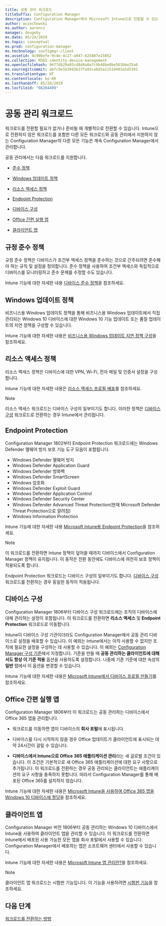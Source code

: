```yaml
---
title: 공동 관리 워크로드
titleSuffix: Configuration Manager
description: Configuration Manager에서 Microsoft Intune으로 전환할 수 있는 워크로드에 대해 알아봅니다.
author: aczechowski
ms.author: aaroncz
manager: dougeby
ms.date: 05/24/2019
ms.topic: conceptual
ms.prod: configuration-manager
ms.technology: configmgr-client
ms.assetid: 4c90befe-9c4e-4c27-a947-625887e15052
ms.collection: M365-identity-device-management
ms.openlocfilehash: 9477db29a93cd8d4a8a7c9b48be8be563bbe25a6
ms.sourcegitcommit: abfc9e1b3945637fa93ca8d3a11519493a5d5391
ms.translationtype: HT
ms.contentlocale: ko-KR
ms.lasthandoff: 05/28/2019
ms.locfileid: "66264499"
---
```

# <a name="co-management-workloads"></a>공동 관리 워크로드

워크로드를 전환할 필요가 없거나 준비될 때 개별적으로 전환할 수 있습니다. Intune으로 전환하지 않은 워크로드를 포함한 다른 모든 워크로드와 공동 관리에서 지원하지 않는 Configuration Manager의 다른 모든 기능은 계속 Configuration Manager에서 관리합니다.

공동 관리에서는 다음 워크로드를 지원합니다.

- [준수 정책](#compliance-policies)  

- [Windows 업데이트 정책](#windows-update-policies)  

- [리소스 액세스 정책](#resource-access-policies)  

- [Endpoint Protection](#endpoint-protection)  

- [디바이스 구성](#device-configuration)  

- [Office 간편 실행 앱](#office-click-to-run-apps)  

- [클라이언트 앱](#client-apps)  


## <a name="compliance-policies"></a>규정 준수 정책

규정 준수 정책은 디바이스가 조건부 액세스 정책을 준수하는 것으로 간주되려면 준수해야 하는 규칙 및 설정을 정의합니다. 준수 정책을 사용하여 조건부 액세스와 독립적으로 디바이스를 모니터링하고 준수 문제를 수정할 수도 있습니다.

Intune 기능에 대한 자세한 내용 [디바이스 준수 정책](https://docs.microsoft.com/intune/device-compliance-get-started)을 참조하세요.  


## <a name="windows-update-policies"></a>Windows 업데이트 정책

비즈니스용 Windows 업데이트 정책을 통해 비즈니스용 Windows 업데이트에서 직접 관리되는 Windows 10 디바이스에 대한 Windows 10 기능 업데이트 또는 품질 업데이트의 지연 정책을 구성할 수 있습니다.

Intune 기능에 대한 자세한 내용은 [비즈니스용 Windows 업데이트 지연 정책 구성](https://docs.microsoft.com/intune/windows-update-for-business-configure)을 참조하세요.  


## <a name="resource-access-policies"></a>리소스 액세스 정책

리소스 액세스 정책은 디바이스에 대한 VPN, Wi-Fi, 전자 메일 및 인증서 설정을 구성합니다.

Intune 기능에 대한 자세한 내용은 [리소스 액세스 프로필 배포](https://docs.microsoft.com/intune/device-profiles)를 참조하세요.

> [!Note]  
> 리소스 액세스 워크로드는 디바이스 구성의 일부이기도 합니다. 이러한 정책은 [디바이스 구성](#device-configuration) 워크로드로 전환하는 경우 Intune에서 관리됩니다.


## <a name="endpoint-protection"></a>Endpoint Protection

<!--1357365-->

Configuration Manager 1802부터 Endpoint Protection 워크로드에는 Windows Defender 맬웨어 방지 보호 기능 도구 모음이 포함됩니다.

- Windows Defender 맬웨어 방지
- Windows Defender Application Guard  
- Windows Defender 방화벽  
- Windows Defender SmartScreen  
- Windows 암호화  
- Windows Defender Exploit Guard  
- Windows Defender Application Control  
- Windows Defender Security Center  
- Windows Defender Advanced Threat Protection(현재 Microsoft Defender Threat Protection으로 알려짐)
- Windows Information Protection  

Intune 기능에 대한 자세한 내용 [Microsoft Intune용 Endpoint Protection](https://docs.microsoft.com/intune/endpoint-protection-windows-10)을 참조하세요.

> [!Note]  
> 이 워크로드를 전환하면 Intune 정책이 덮어쓸 때까지 디바이스에서 Configuration Manager 정책이 유지됩니다. 이 동작은 전환 동안에도 디바이스에 여전히 보호 정책이 적용되도록 합니다.
>
> Endpoint Protection 워크로드는 디바이스 구성의 일부이기도 합니다. [디바이스 구성](#device-configuration) 워크로드를 전환하는 경우 동일한 동작이 적용됩니다.<!-- SCCMDocs.nl-nl issue #4 -->


## <a name="device-configuration"></a>디바이스 구성

<!--1357903-->

Configuration Manager 1806부터 디바이스 구성 워크로드에는 조직의 디바이스에 대해 관리하는 설정이 포함됩니다. 이 워크로드를 전환하면 **리소스 액세스** 및 **Endpoint Protection** 워크로드로 이동합니다.

Intune이 디바이스 구성 기관이더라도 Configuration Manager에서 공동 관리 디바이스로 설정을 배포할 수 있습니다. 이 예외는 Intune에서는 아직 사용할 수 없지만 조직에 필요한 설정을 구성하는 데 사용할 수 있습니다. 이 예외는 [Configuration Manager 구성 기준](/sccm/compliance/deploy-use/create-configuration-baselines)에서 지정합니다. 기준을 만들 때 **공동 관리하는 클라이언트에 대해서도 항상 이 기준 적용** 옵션을 사용하도록 설정합니다. 나중에 기존 기준에 대한 속성의 **일반** 탭에서 이 옵션을 변경할 수 있습니다.  

Intune 기능에 대한 자세한 내용은 [Microsoft Intune에서 디바이스 프로필 만들기](https://docs.microsoft.com/intune/device-profile-create)를 참조하세요.  


## <a name="office-click-to-run-apps"></a>Office 간편 실행 앱

<!--1357841-->

Configuration Manager 1806부터 이 워크로드는 공동 관리하는 디바이스에서 Office 365 앱을 관리합니다.

- 워크로드를 이동하면 앱이 디바이스의 **회사 포털**에 표시됩니다.  

- 디바이스를 다시 시작하지 않을 경우 Office 업데이트가 클라이언트에 표시되는 데 약 24시간이 걸릴 수 있습니다.  

- **디바이스에서 Intune으로 Office 365 애플리케이션 관리**라는 새 글로벌 조건이 있습니다. 이 조건은 기본적으로 새 Office 365 애플리케이션에 대한 요구 사항으로 추가됩니다. 이 워크로드를 전환하는 경우 공동 관리되는 클라이언트는 애플리케이션의 요구 사항을 충족하지 못합니다. 따라서 Configuration Manager를 통해 배포된 Office 365를 설치하지 않습니다.  

Intune 기능에 대한 자세한 내용은 [Microsoft Intune을 사용하여 Office 365 앱을 Windows 10 디바이스에 할당](https://docs.microsoft.com/intune/apps-add-office365)을 참조하세요.


## <a name="client-apps"></a>클라이언트 앱

<!--1357892-->

Configuration Manager 버전 1806부터 공동 관리하는 Windows 10 디바이스에서 Intune을 사용하여 클라이언트 앱을 관리할 수 있습니다. 이 워크로드를 전환하면 Intune에서 배포된 사용 가능한 모든 앱을 회사 포털에서 사용할 수 있습니다. Configuration Manager에서 배포하는 앱은 소프트웨어 센터에서 사용할 수 있습니다.

Intune 기능에 대한 자세한 내용은 [Microsoft Intune 앱 관리란?](https://docs.microsoft.com/intune/app-management)을 참조하세요.

> [!Note]  
> 클라이언트 앱 워크로드는 시험판 기능입니다. 이 기능을 사용하려면 [시험판 기능](/sccm/core/servers/manage/pre-release-features)을 참조하세요.  


## <a name="next-steps"></a>다음 단계

[워크로드를 전환하는 방법](/sccm/comanage/how-to-switch-workloads)  
